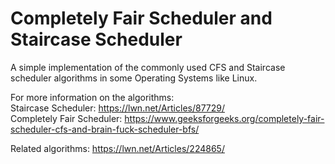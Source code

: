 # Completely Fair Scheduler and Staircase Scheduler

A simple implementation of the commonly used CFS and Staircase scheduler algorithms in some Operating Systems like Linux.

For more information on the algorithms:\
Staircase Scheduler: https://lwn.net/Articles/87729/ \
Completely Fair Scheduler: https://www.geeksforgeeks.org/completely-fair-scheduler-cfs-and-brain-fuck-scheduler-bfs/

Related algorithms:
https://lwn.net/Articles/224865/
